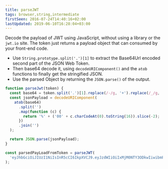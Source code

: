 ```yaml
---
title: parseJWT
tags: browser,string,intermediate
firstSeen: 2016-07-24T14:40:16+02:00
lastUpdated: 2019-06-10T16:28:04+03:00
---
```


Decode the payload of JWT using JavaScript, without using a library or the `jwt.io` site. The token just returns a payload object that can consumed by your front-end code.

- Use `String.prototype.split('.')[1]` to extract the Base64Url encoded second part of the JSON Web Token.
- Then base64 decode it, using `decodeURIComponent()` and the `atob` functions to finally get the stringified JSON.
- Use the parsed Object by returning the `JSON.parse()` of the output.

```js
function parseJwt(token) {
  const base64 = token.split('.')[1].replace(/-/g, '+').replace(/_/g, '/');
  const jsonPayload = decodeURIComponent(
    atob(base64)
      .split('')
      .map(function (c) {
        return '%' + ('00' + c.charCodeAt(0).toString(16)).slice(-2);
      })
      .join('')
  );

  return JSON.parse(jsonPayload);
}
```

```js
const parsedPayLoadFromToken = parseJWT(
  'eyJhbGciOiJIUzI1NiIsInR5cCI6IkpXVCJ9.eyJzdWIiOiIxMjM0NTY3ODkwIiwibmFtZSI6IkpvaG4gRG9lIiwiaWF0IjoxNTE2MjM5MDIyfQ.SflKxwRJSMeKKF2QT4fwpMeJf36POk6yJV_adQssw5c'
);
```
